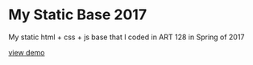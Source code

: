 # My Static Base 2017
My static html + css + js base that I coded in ART 128 in Spring of 2017

[view demo](https://johndoenma.github.io/my-static-base-2017/ "my static base 2017 demo")
